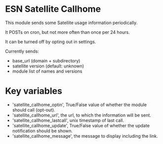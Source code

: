ESN Satellite Callhome
=========
This module sends some Satellite usage information periodically.

It POSTs on cron, but not more often than once per 24 hours.

It can be turned off by opting out in settings.

Currently sends:

- base_url (domain + subdirectory)
- satellite version (default: unknown)
- module list of names and versions

Key variables
=========
- 'satellite_callhome_optin', True/False value of whether the module should call (opt-out).
- 'satellite_callhome_url', the url, to which the information will be sent.
- 'satellite_callhome_lastcall', unix timestamp of last call.
- 'satellite_callhome_update', True/False value of whether the update notification should be shown.
- 'satellite_callhome_message', the message to display including the link.
